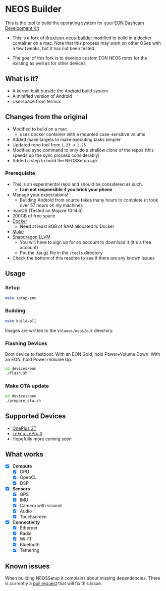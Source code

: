 NEOS Builder
======

This is the tool to build the operating system for your [EON Dashcam Development Kit](https://shop.comma.ai/products/eon-dashcam-devkit)

* This is a fork of [jfrux/eon-neos-builder](https://github.com/jfrux/eon-neos-builder) modified to build in a docker container on a mac. Note that this process may work on other OSes with a few tweaks, but it has not been tested.

* The goal of this fork is to develop custom EON NEOS roms for the existing as well as for other devices

What is it?
------

* A kernel built outside the Android build system
* A minified version of Android
* Userspace from termux

Changes from the original
------

* Modified to build on a mac
    * uses docker container with a mounted case-sensitive volume
* Added make targets to make executing tasks simpler
* Updated repo tool from `1.23` -> `1.25`
* Modified sync command to only do a shallow clone of the repos (this speeds up the sync process considerably)
* Added a step to build the NEOSSetup apk

### Prerequisite

* This is an experimental repo and should be considered as such.
  * **I am not responsible if you brick your phone**
* Manage your expectations! 
  * Building Android from source takes many hours to complete (it took over 57 hours on my machine).
* macOS (Tested on Mojave 10.14.6)
* 200GB of free space
* [Docker](https://docs.docker.com/docker-for-mac/install/)
  * Need at least 8GB of RAM allocated to Docker
* [Make](https://brewformulas.org/make)
* [Snapdragon LLVM](https://developer.qualcomm.com/download/sdllvm/snapdragon-llvm-compiler-android-linux64.tar.gz)
  * You will have to sign up for an account to download it (it's a free account)
  * Put the .tar.gz file in the `/tools` directory
* Check the bottom of this readme to see if there are any known issues

Usage
------

### Setup

```bash
make setup-env
```

### Building

```bash
make build-all
```

Images are written to the `Volumes/neos/out` directory.

### Flashing Devices

Boot device to fastboot. With an EON Gold, hold Power+Volume Down. With an EON, hold Power+Volume Up.

```bash
cd devices/eon
./flash.sh
```

### Make OTA update

```bash
cd devices/eon
./prepare_ota.sh
```

Supported Devices
------
* [OnePlus 3T](https://www.oneplus.com/3t)
* [LeEco LePro 3](https://www.cnet.com/products/leeco-lepro-3/review/)
* Hopefully more coming soon

What works
-----
- [X] **Compute**
  - [X] GPU
  - [X] OpenCL
  - [X] DSP
- [X] **Sensors**
  - [X] GPS
  - [X] IMU
  - [X] Camera with visiond
  - [X] Audio
  - [X] Touchscreen
- [X] **Connectivity**
  - [X] Ethernet
  - [X] Radio
  - [X] Wi-FI
  - [X] Bluetooth
  - [X] Tethering

Known issues
-----
When building NEOSSetup it complains about missing dependencies. There is currently a [pull request](https://github.com/commaai/android_packages_apps_NEOSSetup/pull/2) that will fix this issue.